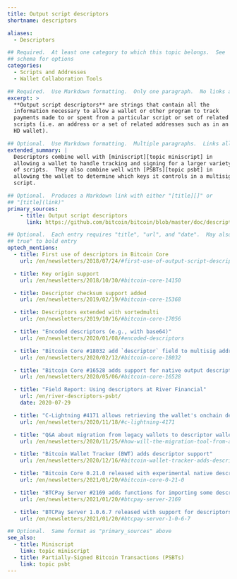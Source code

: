 ```yaml
---
title: Output script descriptors
shortname: descriptors

aliases:
  - Descriptors

## Required.  At least one category to which this topic belongs.  See
## schema for options
categories:
  - Scripts and Addresses
  - Wallet Collaboration Tools

## Required.  Use Markdown formatting.  Only one paragraph.  No links allowed.
excerpt: >
  **Output script descriptors** are strings that contain all the
  information necessary to allow a wallet or other program to track
  payments made to or spent from a particular script or set of related
  scripts (i.e. an address or a set of related addresses such as in an
  HD wallet).

## Optional.  Use Markdown formatting.  Multiple paragraphs.  Links allowed.
extended_summary: |
  Descriptors combine well with [miniscript][topic miniscript] in
  allowing a wallet to handle tracking and signing for a larger variety
  of scripts.  They also combine well with [PSBTs][topic psbt] in
  allowing the wallet to determine which keys it controls in a multisig
  script.

## Optional.  Produces a Markdown link with either "[title][]" or
## "[title](link)"
primary_sources:
    - title: Output script descriptors
      link: https://github.com/bitcoin/bitcoin/blob/master/doc/descriptors.md

## Optional.  Each entry requires "title", "url", and "date".  May also use "feature:
## true" to bold entry
optech_mentions:
  - title: First use of descriptors in Bitcoin Core
    url: /en/newsletters/2018/07/24/#first-use-of-output-script-descriptors

  - title: Key origin support
    url: /en/newsletters/2018/10/30/#bitcoin-core-14150

  - title: Descriptor checksum support added
    url: /en/newsletters/2019/02/19/#bitcoin-core-15368

  - title: Descriptors extended with sortedmulti
    url: /en/newsletters/2019/10/16/#bitcoin-core-17056

  - title: "Encoded descriptors (e.g., with base64)"
    url: /en/newsletters/2020/01/08/#encoded-descriptors

  - title: "Bitcoin Core #18032 add `descriptor` field to multisig address RPCs"
    url: /en/newsletters/2020/02/12/#bitcoin-core-18032

  - title: "Bitcoin Core #16528 adds support for native output descriptor wallets"
    url: /en/newsletters/2020/05/06/#bitcoin-core-16528

  - title: "Field Report: Using descriptors at River Financial"
    url: /en/river-descriptors-psbt/
    date: 2020-07-29

  - title: "C-Lightning #4171 allows retrieving the wallet's onchain descriptors"
    url: /en/newsletters/2020/11/18/#c-lightning-4171

  - title: "Q&A about migration from legacy wallets to descriptor wallets"
    url: /en/newsletters/2020/11/25/#how-will-the-migration-tool-from-a-bitcoin-core-legacy-wallet-to-a-descriptor-wallet-work

  - title: "Bitcoin Wallet Tracker (BWT) adds descriptor support"
    url: /en/newsletters/2020/12/16/#bitcoin-wallet-tracker-adds-descriptor-support

  - title: "Bitcoin Core 0.21.0 released with experimental native descriptor wallets"
    url: /en/newsletters/2021/01/20/#bitcoin-core-0-21-0

  - title: "BTCPay Server #2169 adds functions for importing some descriptors"
    url: /en/newsletters/2021/01/20/#btcpay-server-2169

  - title: "BTCPay Server 1.0.6.7 released with support for descriptors in wallet setup"
    url: /en/newsletters/2021/01/20/#btcpay-server-1-0-6-7

## Optional.  Same format as "primary_sources" above
see_also:
  - title: Miniscript
    link: topic miniscript
  - title: Partially-Signed Bitcoin Transactions (PSBTs)
    link: topic psbt
---
```

